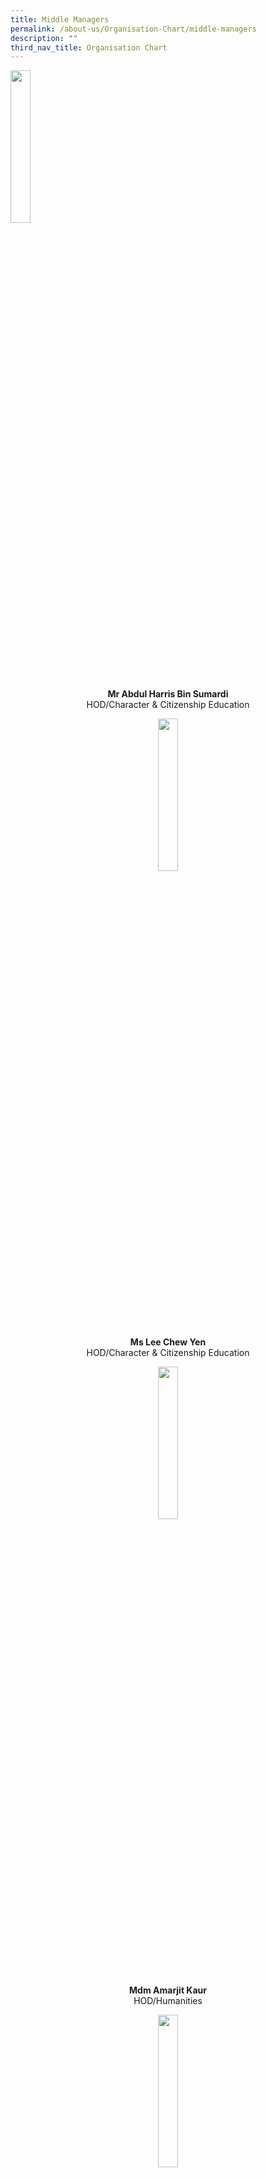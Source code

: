```yaml
---
title: Middle Managers
permalink: /about-us/Organisation-Chart/middle-managers
description: ""
third_nav_title: Organisation Chart
---
```

<img src="/images/mdm%20fauziah%20bte%20ahmad.jpeg" 
     style="width:25%">
<center> <b>Mr Abdul Harris Bin Sumardi  <br> </b>
HOD/Character & Citizenship Education<center>
	
	
<img src="/images/miss%20lee%20chew%20yen.jpeg" 
     style="width:25%">
<center> <b>Ms Lee Chew Yen<br> </b>
HOD/Character & Citizenship Education<center>

<img src="/images/mdm%20amarjit%20kaur.jpeg" 
     style="width:25%">
<center> <b>Mdm Amarjit Kaur<br> </b>
HOD/Humanities<center>
	
<img src="/images/mdm%20quek%20liza.jpeg" 
     style="width:25%">
<center> <b>Mdm Quek Liza<br> </b>
HOD/ICT<center>

<img src="/images/mr%20lau%20yongxing%20bob.jpeg" 
     style="width:25%">
<center> <b>Mr Lau Yongxing Bob<br> </b>
HOD/Mathematics<center>
	
<img src="/images/mdm%20nur%20hidayah%20binte%20moktar.jpeg" 
     style="width:25%">
<center> <b>Mdm Nur Hidayah Bte Moktar<br> </b>
School Staff Developer<center>
	
<img src="/images/miss%20ng%20puay%20san%20christina.jpeg" 
     style="width:25%">
<center> <b>Ms Ng Puay San Christina<br> </b>
HOD/CCA & Aesthetics<center>

<img src="/images/mdm%20goh%20sok%20fern.jpeg" 
     style="width:25%">
<center> <b>Mdm Goh Sok Fern<br> </b>
HOD/Science<center>
	
<img src="/images/mr%20heng%20yih%20foo%20hector.jpeg" 
     style="width:25%">
<center> <b>Mr Heng Yih Foo Hector<br> </b>
HOD/Technology & Design<center>
	
<img src="/images/ms%20maria%20marzuki.jpeg" 
     style="width:25%">
<center> <b>Ms Maria Marzuki<br> </b>
Year Head<center>
	
<img src="/images/mdm%20soo%20woon%20siew.jpeg" 
     style="width:25%">
<center> <b>Mdm Soo Woon Siew<br> </b>
Year Head<center>
	
<img src="/images/ms%20nurul%20atika%20bte%20ramli.jpeg" 
     style="width:25%">
<center> <b>Ms Nurul Atika Bte Ramli<br> </b>
Assistant Year Head<center>
	
<img src="/images/mr%20huang%20kai%20sen%20clement.jpeg" 
     style="width:25%">
<center> <b>Mr Huang Kai Sen Clement<br> </b>
Assistant Year Head<center>
	
<img src="/images/mdm%20nur%20rakeezah%20bte%20abdul%20rahim.jpeg" 
     style="width:25%">
<center> <b>Mdm Nur Rakeezah Bte Abdul Rahim<br> </b>
Assistant Discipline Mistress<center>
	
<img src="/images/mr%20li%20yundong.jpeg" 
     style="width:25%">
<center> <b>Mr Li Yundong<br> </b>
HOD/Mother Tongue Languages (covering)<center>
	
<img src="/images/mr%20neo%20jin%20ping.jpeg" 
     style="width:25%">
<center> <b>Mr Neo Jin Ping<br> </b>
SH/ English Language<center>
	
<img src="/images/miss%20teo%20shi%20yun%20madeline.jpeg" 
     style="width:25%">
<center> <b>Miss Teo Shi Yun Madeline<br> </b>
SH/Food & Nutrition<center>

	
	
